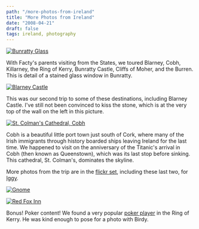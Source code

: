 ```yaml
---
path: "/more-photos-from-ireland"
title: "More Photos from Ireland"
date: "2008-04-21"
draft: false
tags: ireland, photography
---
```


<a data-flickr-embed="true"  href="https://www.flickr.com/photos/fhwrdh/2427943337/" title="Bunratty Glass"><img src="https://farm4.staticflickr.com/3178/2427943337_9ab990bb49_b.jpg" alt="Bunratty Glass"></a><script async src="//embedr.flickr.com/assets/client-code.js" charset="utf-8"></script>

With Facty's parents visiting from the States, we toured Blarney, Cobh, Killarney, the Ring of Kerry, Bunratty Castle, Cliffs of Moher, and the Burren. This is detail of a stained glass window in Bunratty.

<a data-flickr-embed="true"  href="https://www.flickr.com/photos/fhwrdh/2428594758/" title="Blarney Castle"><img
src="https://farm3.staticflickr.com/2364/2428594758_e6a21d30ed_b.jpg" alt="Blarney
Castle"></a><script async src="//embedr.flickr.com/assets/client-code.js" charset="utf-8"></script>

This was our second trip to some of these destinations, including Blarney Castle. I've still not been convinced to kiss the stone, which is at the very top of the wall on the left in this picture.

<a data-flickr-embed="true"  href="https://www.flickr.com/photos/fhwrdh/2427854259/" title="St. Colman&#x27;s Cathedral,
Cobh"><img src="https://farm3.staticflickr.com/2170/2427854259_d14f2403c9_b.jpg" alt="St.
Colman&#x27;s Cathedral, Cobh"></a><script async src="//embedr.flickr.com/assets/client-code.js"
charset="utf-8"></script>

Cobh is a beautiful little port town just south of Cork, where many of the Irish immigrants through history boarded ships leaving Ireland for the last time. We happened to visit on the anniversary of the Titanic's arrival in Cobh (then known as Queenstown), which was its last stop before sinking. This cathedral, St. Colman's, dominates the skyline.

More photos from the trip are in the <a href="http://www.flickr.com/photos/fhwrdh/sets/72157604640879596/">flickr set</a>, including these last two, for <a href="http://guinnessandpoker.blogspot.com/">Iggy</a>.

<a data-flickr-embed="true"  href="https://www.flickr.com/photos/fhwrdh/2427896649/" title="Gnome"><img src="https://farm4.staticflickr.com/3228/2427896649_f79be646b6_b.jpg" alt="Gnome"></a><script async src="//embedr.flickr.com/assets/client-code.js" charset="utf-8"></script>


<a data-flickr-embed="true"  href="https://www.flickr.com/photos/fhwrdh/2427885505/" title="Red Fox Inn"><img src="https://farm3.staticflickr.com/2298/2427885505_2012a00404_b.jpg" alt="Red Fox Inn"></a><script async src="//embedr.flickr.com/assets/client-code.js" charset="utf-8"></script>


Bonus! Poker content! We found a very popular <a href="http://www.flickr.com/photos/fhwrdh/2427892965/in/set-72157604640879596/">poker player</a> in the Ring of Kerry. He was kind enough to pose for a photo with Birdy.

